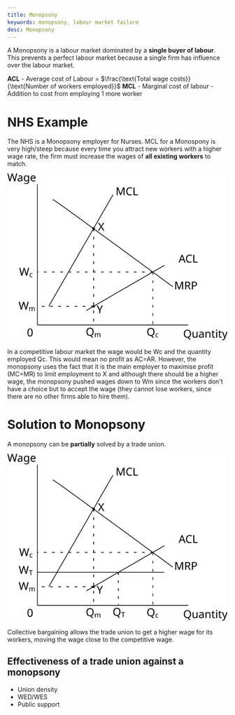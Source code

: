 ```yaml
---
title: Monopsony
keywords: monopsony, labour market failure
desc: Monopsony
---
```


A Monopsony is a labour market dominated by a **single buyer of labour**.
This prevents a perfect labour market because a single firm has influence over the labour market.

**ACL** - Average cost of Labour = $\frac{\text{Total wage costs}}{\text{Number of workers employed}}$
**MCL** - Marginal cost of labour - Addition to cost from employing 1 more worker

# NHS Example #
The NHS is a Monopsony employer for Nurses.
MCL for a Monospony is very high/steep because every time you attract new workers with a higher wage rate, the
firm must increase the wages of **all existing workers** to match.

![Monopsony diagram](../diagrams/labour_market/monopsony.svg#mono-black)

In a competitive labour market the wage would be Wc and the quantity employed Qc.
This would mean no profit as AC=AR.
However, the monopsony uses the fact that it is the main employer to maximise profit (MC=MR)
to limit employment to X and although there should be a higher wage, the monopsony pushed wages
down to Wm since the workers don't have a choice but to accept the wage (they cannot lose workers, since
there are no other firms able to hire them).

# Solution to Monopsony #
A monopsony can be **partially** solved by a trade union.

![Monopsony solution diagram](../diagrams/labour_market/monopsony_trade_union.svg#mono-black)

Collective bargaining allows the trade union to get a higher wage for its workers, moving the wage close to the competitive wage.

## Effectiveness of a trade union against a monopsony ##
- Union density
- WED/WES
- Public support

